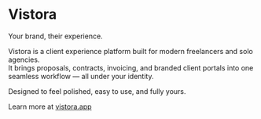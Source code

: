 # Vistora

Your brand, their experience.

Vistora is a client experience platform built for modern freelancers and solo agencies.  
It brings proposals, contracts, invoicing, and branded client portals into one seamless workflow — all under your identity.

Designed to feel polished, easy to use, and fully yours.

Learn more at [vistora.app](https://vistora.app)
